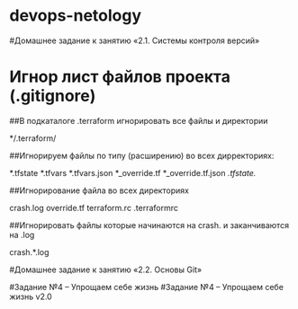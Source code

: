 # devops-netology
#Домашнее задание к занятию «2.1. Системы контроля версий»

# Игнор лист файлов проекта (.gitignore)

##В подкаталоге .terraform игнорировать все файлы и директории

*/.terraform/


##Игнорируем файлы по типу (расширению) во всех дирректориях:

*.tfstate
*.tfvars
*.tfvars.json
*_override.tf
*_override.tf.json
*.tfstate.*

##Игнорирование файла во всех директориях

crash.log
override.tf
terraform.rc
.terraformrc

##Игнорировать файлы которые начинаются на crash. и заканчиваются на .log

crash.*.log


#Домашнее задание к занятию «2.2. Основы Git»


#Задание №4 – Упрощаем себе жизнь
#Задание №4 – Упрощаем себе жизнь v2.0
